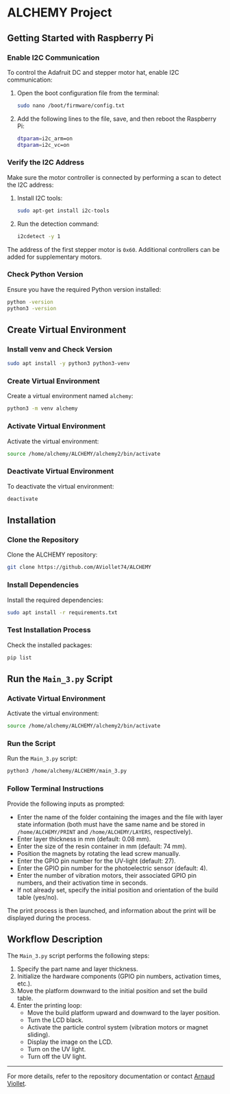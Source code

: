 # ALCHEMY Project

## Getting Started with Raspberry Pi

### Enable I2C Communication
To control the Adafruit DC and stepper motor hat, enable I2C communication:

1. Open the boot configuration file from the terminal:
    ```bash
    sudo nano /boot/firmware/config.txt
    ```
2. Add the following lines to the file, save, and then reboot the Raspberry Pi:
    ```bash
    dtparam=i2c_arm=on
    dtparam=i2c_vc=on
    ```

### Verify the I2C Address
Make sure the motor controller is connected by performing a scan to detect the I2C address:

1. Install I2C tools:
    ```bash
    sudo apt-get install i2c-tools
    ```
2. Run the detection command:
    ```bash
    i2cdetect -y 1
    ```

The address of the first stepper motor is `0x60`. Additional controllers can be added for supplementary motors.

### Check Python Version
Ensure you have the required Python version installed:
```bash
python -version
python3 -version
```

## Create Virtual Environment

### Install venv and Check Version
```bash
sudo apt install -y python3 python3-venv
```

### Create Virtual Environment
Create a virtual environment named `alchemy`:
```bash
python3 -m venv alchemy
```

### Activate Virtual Environment
Activate the virtual environment:
```bash
source /home/alchemy/ALCHEMY/alchemy2/bin/activate
```

### Deactivate Virtual Environment
To deactivate the virtual environment:
```bash
deactivate
```

## Installation

### Clone the Repository
Clone the ALCHEMY repository:
```bash
git clone https://github.com/AViollet74/ALCHEMY
```

### Install Dependencies
Install the required dependencies:
```bash
sudo apt install -r requirements.txt
```

### Test Installation Process
Check the installed packages:
```bash
pip list
```

## Run the `Main_3.py` Script

### Activate Virtual Environment
Activate the virtual environment:
```bash
source /home/alchemy/ALCHEMY/alchemy2/bin/activate
```

### Run the Script
Run the `Main_3.py` script:
```bash
python3 /home/alchemy/ALCHEMY/main_3.py
```

### Follow Terminal Instructions
Provide the following inputs as prompted:

- Enter the name of the folder containing the images and the file with layer state information (both must have the same name and be stored in `/home/ALCHEMY/PRINT` and `/home/ALCHEMY/LAYERS`, respectively).
- Enter layer thickness in mm (default: 0.08 mm).
- Enter the size of the resin container in mm (default: 74 mm).
- Position the magnets by rotating the lead screw manually.
- Enter the GPIO pin number for the UV-light (default: 27).
- Enter the GPIO pin number for the photoelectric sensor (default: 4).
- Enter the number of vibration motors, their associated GPIO pin numbers, and their activation time in seconds.
- If not already set, specify the initial position and orientation of the build table (yes/no).

The print process is then launched, and information about the print will be displayed during the process.

## Workflow Description
The `Main_3.py` script performs the following steps:

1. Specify the part name and layer thickness.
2. Initialize the hardware components (GPIO pin numbers, activation times, etc.).
3. Move the platform downward to the initial position and set the build table.
4. Enter the printing loop:
    - Move the build platform upward and downward to the layer position.
    - Turn the LCD black.
    - Activate the particle control system (vibration motors or magnet sliding).
    - Display the image on the LCD.
    - Turn on the UV light.
    - Turn off the UV light.

---

For more details, refer to the repository documentation or contact [Arnaud Viollet](https://github.com/AViollet74).

